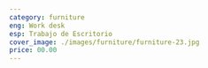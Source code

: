 ```yaml
---
category: furniture
eng: Work desk
esp: Trabajo de Escritorio
cover_image: ./images/furniture/furniture-23.jpg
price: 00.00
---
```

 
